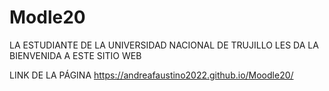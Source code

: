 # Modle20

LA ESTUDIANTE DE LA UNIVERSIDAD NACIONAL DE TRUJILLO LES DA LA BIENVENIDA A ESTE SITIO WEB

LINK DE LA PÁGINA https://andreafaustino2022.github.io/Moodle20/
